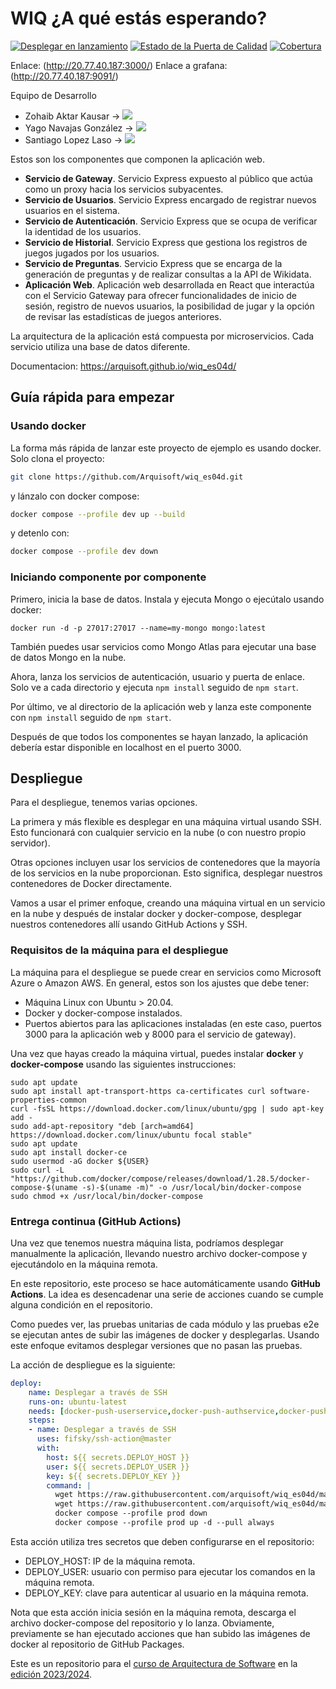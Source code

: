 # WIQ ¿A qué estás esperando? 

[![Desplegar en lanzamiento](https://github.com/Arquisoft/wiq_es04d/actions/workflows/release.yml/badge.svg)](https://github.com/Arquisoft/wiq_es04d/actions/workflows/release.yml)
[![Estado de la Puerta de Calidad](https://sonarcloud.io/api/project_badges/measure?project=Arquisoft_wiq_es04d&metric=alert_status)](https://sonarcloud.io/summary/new_code?id=Arquisoft_wiq_es04d)
[![Cobertura](https://sonarcloud.io/api/project_badges/measure?project=Arquisoft_wiq_es04d&metric=coverage)](https://sonarcloud.io/summary/new_code?id=Arquisoft_wiq_es04d)

Enlace: (http://20.77.40.187:3000/)
Enlace a grafana: (http://20.77.40.187:9091/)

Equipo de Desarrollo
- Zohaib Aktar Kausar -> <a href="https://github.com/Verzidee"><img src="https://img.shields.io/badge/perfil-Verzidee-black"></a> 
- Yago Navajas González -> <a href="https://github.com/yagonavajas"><img src="https://img.shields.io/badge/perfil-yagonavajas-purple"></a> 
- Santiago Lopez Laso -> <a href="https://github.com/Santiago21112001"><img src="https://img.shields.io/badge/perfil-Santiago21112001-green"></a>

Estos son los componentes que componen la aplicación web.

- **Servicio de Gateway**. Servicio Express expuesto al público que actúa como un proxy hacia los servicios subyacentes.
- **Servicio de Usuarios**. Servicio Express encargado de registrar nuevos usuarios en el sistema.
- **Servicio de Autenticación**. Servicio Express que se ocupa de verificar la identidad de los usuarios.
- **Servicio de Historial**. Servicio Express que gestiona los registros de juegos jugados por los usuarios.
- **Servicio de Preguntas**. Servicio Express que se encarga de la generación de preguntas y de realizar consultas a la API de Wikidata.
- **Aplicación Web**. Aplicación web desarrollada en React que interactúa con el Servicio Gateway para ofrecer funcionalidades de inicio de sesión, registro de nuevos usuarios, la posibilidad de jugar y la opción de revisar las estadísticas de juegos anteriores.

La arquitectura de la aplicación está compuesta por microservicios. Cada servicio utiliza una base de datos diferente.

Documentacion: https://arquisoft.github.io/wiq_es04d/

## Guía rápida para empezar

### Usando docker

La forma más rápida de lanzar este proyecto de ejemplo es usando docker. Solo clona el proyecto:

```sh
git clone https://github.com/Arquisoft/wiq_es04d.git
```

y lánzalo con docker compose:

```sh
docker compose --profile dev up --build
```

y detenlo con:

```sh
docker compose --profile dev down
```

### Iniciando componente por componente

Primero, inicia la base de datos. Instala y ejecuta Mongo o ejecútalo usando docker:

```docker run -d -p 27017:27017 --name=my-mongo mongo:latest```

También puedes usar servicios como Mongo Atlas para ejecutar una base de datos Mongo en la nube.

Ahora, lanza los servicios de autenticación, usuario y puerta de enlace. Solo ve a cada directorio y ejecuta `npm install` seguido de `npm start`.

Por último, ve al directorio de la aplicación web y lanza este componente con `npm install` seguido de `npm start`.

Después de que todos los componentes se hayan lanzado, la aplicación debería estar disponible en localhost en el puerto 3000.

## Despliegue

Para el despliegue, tenemos varias opciones.

La primera y más flexible es desplegar en una máquina virtual usando SSH. Esto funcionará con cualquier servicio en la nube (o con nuestro propio servidor).

Otras opciones incluyen usar los servicios de contenedores que la mayoría de los servicios en la nube proporcionan. Esto significa, desplegar nuestros contenedores de Docker directamente.

Vamos a usar el primer enfoque, creando una máquina virtual en un servicio en la nube y después de instalar docker y docker-compose, desplegar nuestros contenedores allí usando GitHub Actions y SSH.

### Requisitos de la máquina para el despliegue

La máquina para el despliegue se puede crear en servicios como Microsoft Azure o Amazon AWS. En general, estos son los ajustes que debe tener:

- Máquina Linux con Ubuntu > 20.04.
- Docker y docker-compose instalados.
- Puertos abiertos para las aplicaciones instaladas (en este caso, puertos 3000 para la aplicación web y 8000 para el servicio de gateway).

Una vez que hayas creado la máquina virtual, puedes instalar **docker** y **docker-compose** usando las siguientes instrucciones:

```ssh
sudo apt update
sudo apt install apt-transport-https ca-certificates curl software-properties-common
curl -fsSL https://download.docker.com/linux/ubuntu/gpg | sudo apt-key add -
sudo add-apt-repository "deb [arch=amd64] https://download.docker.com/linux/ubuntu focal stable"
sudo apt update
sudo apt install docker-ce
sudo usermod -aG docker ${USER}
sudo curl -L "https://github.com/docker/compose/releases/download/1.28.5/docker-compose-$(uname -s)-$(uname -m)" -o /usr/local/bin/docker-compose
sudo chmod +x /usr/local/bin/docker-compose
```

### Entrega continua (GitHub Actions)

Una vez que tenemos nuestra máquina lista, podríamos desplegar manualmente la aplicación, llevando nuestro archivo docker-compose y ejecutándolo en la máquina remota.

En este repositorio, este proceso se hace automáticamente usando **GitHub Actions**. La idea es desencadenar una serie de acciones cuando se cumple alguna condición en el repositorio.

Como puedes ver, las pruebas unitarias de cada módulo y las pruebas e2e se ejecutan antes de subir las imágenes de docker y desplegarlas. Usando este enfoque evitamos desplegar versiones que no pasan las pruebas.

La acción de despliegue es la siguiente:

```yml
deploy:
    name: Desplegar a través de SSH
    runs-on: ubuntu-latest
    needs: [docker-push-userservice,docker-push-authservice,docker-push-gatewayservice,docker-push-webapp]
    steps:
    - name: Desplegar a través de SSH
      uses: fifsky/ssh-action@master
      with:
        host: ${{ secrets.DEPLOY_HOST }}
        user: ${{ secrets.DEPLOY_USER }}
        key: ${{ secrets.DEPLOY_KEY }}
        command: |
          wget https://raw.githubusercontent.com/arquisoft/wiq_es04d/master/docker-compose.yml -O docker-compose.yml
          wget https://raw.githubusercontent.com/arquisoft/wiq_es04d/master/.env -O .env
          docker compose --profile prod down
          docker compose --profile prod up -d --pull always
```

Esta acción utiliza tres secretos que deben configurarse en el repositorio:
- DEPLOY_HOST: IP de la máquina remota.
- DEPLOY_USER: usuario con permiso para ejecutar los comandos en la máquina remota.
- DEPLOY_KEY: clave para autenticar al usuario en la máquina remota.

Nota que esta acción inicia sesión en la máquina remota, descarga el archivo docker-compose del repositorio y lo lanza.
Obviamente, previamente se han ejecutado acciones que han subido las imágenes de docker al repositorio de GitHub Packages.

Este es un repositorio para el [curso de Arquitectura de Software](http://arquisoft.github.io/) en la [edición 2023/2024](https://arquisoft.github.io/course2324.html).
